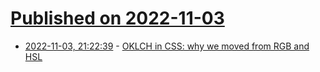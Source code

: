 # [Published on 2022-11-03](index.md)

* [2022-11-03, 21:22:39](https://lobste.rs/s/r6ilc3/oklch_css_why_we_moved_from_rgb_hsl) - [OKLCH in CSS: why we moved from RGB and HSL](https://evilmartians.com/chronicles/oklch-in-css-why-quit-rgb-hsl)
